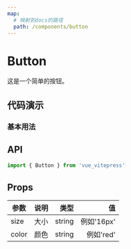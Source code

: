 ```yaml
---
map:
  # 映射到docs的路径
  path: /components/button
---
```


# Button

这是一个简单的按钮。

## 代码演示

### 基本用法

<demo src="./demo/demo.vue"
  language="vue"
  title="基本用法"
  desc="点击切换。">
</demo>

## API

```ts
import { Button } from 'vue_vitepress'
```

## Props

| 参数  | 说明 |   类型 |         值 |
| ----- | ---: | -----: | ---------: |
| size  | 大小 | string | 例如'16px' |
| color | 颜色 | string |  例如'red' |

